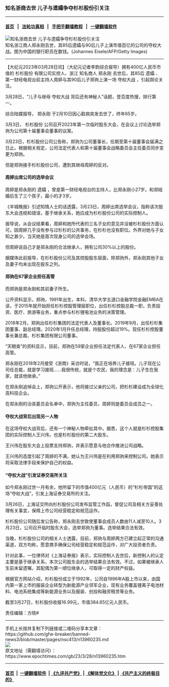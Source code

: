 ### 知名浙商去世 儿子与遗孀争夺杉杉股份引关注
------------------------

#### [首页](https://github.com/gfw-breaker/banned-news3/blob/master/README.md) &nbsp;&nbsp;|&nbsp;&nbsp; [法轮功真相](https://github.com/begood0513/basic/blob/master/README.md)  &nbsp;&nbsp;|&nbsp;&nbsp; [手把手翻墙教程](https://github.com/gfw-breaker/guides/wiki)  &nbsp;&nbsp;|&nbsp;&nbsp; [一键翻墙软件](https://github.com/gfw-breaker/nogfw/blob/master/README.md)  



<div><img alt="知名浙商去世 儿子与遗孀争夺杉杉股份引关注" class="attachment-djy_600_400 size-djy_600_400 wp-post-image" src="https://i.epochtimes.com/assets/uploads/2023/02/id13936629-gettyimages-1013061576-594x594.jpeg"/>
<div class="caption">
 知名浙江商人郑永刚去世，其85后遗孀与90后儿子上演市值百亿的公司的夺权大战。图为中国的银行职员在数钱。(Johannes Eisele/AFP/Getty Images)
</div></div><hr/>


<div><p>
 【大纪元2023年03月28日讯】（大纪元记者李韵综合报导）拥有400亿人民币市值的
 <ok href="https://www.epochtimes.com/gb/tag/%E6%9D%89%E6%9D%89%E8%82%A1%E4%BB%BD.html">
  杉杉股份
 </ok>
 有限公司实控人、浙江
 <ok href="https://www.epochtimes.com/gb/tag/%E7%9F%A5%E5%90%8D%E5%95%86%E4%BA%BA.html">
  知名商人
 </ok>
 <ok href="https://www.epochtimes.com/gb/tag/%E9%83%91%E6%B0%B8%E5%88%9A.html">
  郑永刚
 </ok>
 去世后，其85后
 <ok href="https://www.epochtimes.com/gb/tag/%E9%81%97%E5%AD%80.html">
  遗孀
 </ok>
 、第一财经电视台前主持人周婷与其90后儿子郑驹上演一场
 <ok href="https://www.epochtimes.com/gb/tag/%E5%A4%BA%E6%9D%83%E5%A4%A7%E6%88%98.html">
  夺权大战
 </ok>
 ，引起舆论关注。
</p>
<p>
 3月28日，“儿子与继母
 <ok href="https://www.epochtimes.com/gb/tag/%E5%A4%BA%E6%9D%83%E5%A4%A7%E6%88%98.html">
  夺权大战
 </ok>
 背后还有神秘人”话题，登百度热搜，排行第一。
</p>
<p>
 综合陆媒报导，
 <ok href="https://www.epochtimes.com/gb/tag/%E9%83%91%E6%B0%B8%E5%88%9A.html">
  郑永刚
 </ok>
 于2月10日因心脏病突发去世了，终年65岁。
</p>
<p>
 3月3日，
 <ok href="https://www.epochtimes.com/gb/tag/%E6%9D%89%E6%9D%89%E8%82%A1%E4%BB%BD.html">
  杉杉股份
 </ok>
 公司召开2023年第一次临时股东大会，在会议上讨论选举郑驹为公司第十届董事会董事的议案。
</p>
<p>
 3月23日，杉杉股份公司公告称，郑驹为公司董事长，任期至第十届董事会届满之日止。根据相关规定，公司法定代表人和第十届董事会战略委员会主任委员同步变更为郑驹。
</p>
<p>
 但是郑驹接手杉杉股份公司，遭到其继母周婷的反对。
</p>
<h4>
 周婷出席公司的选举会议
</h4>
<p>
 周婷是郑永刚的
 <ok href="https://www.epochtimes.com/gb/tag/%E9%81%97%E5%AD%80.html">
  遗孀
 </ok>
 ，曾是第一财经电视台的主持人，比郑永刚小27岁。和郑结婚后生了三个孩子，最小的才3岁。
</p>
<p>
 《羊城晚报》引述知情人士的话透露，3月23日，周婷出席选举会议，指称该次股东大会违规和错误，基于继承关系，她应成为杉杉股份公司的实际控制人。
</p>
<p>
 报导说，从会议结果看，周婷和她所代表的三名子女的意见并没被杉杉股份方面认可。因周婷几乎没有参与过杉杉的公共事务，在杉杉也没有职位。外界对她与子女知之甚少。当天她是首次现身公司的选举会场。
</p>
<p>
 但周婷说自己才是郑永刚的合法继承人，拥有公司30%以上的股份。
</p>
<p>
 据媒体此前报导，在杉杉股份公司及其控股股东层面，除郑驹外，郑永刚其他子女及妻子均未出现在股东之列。
</p>
<h4>
 郑驹在67家企业担任高管
</h4>
<p>
 而郑驹是郑永刚和其前妻子所生。
</p>
<p>
 公开资料显示，郑驹，1991年出生，本科，清华大学五道口金融学院金融EMBA在读，于2015年就开始担任杉杉控股管理层职位，出任杉杉控股总裁一职，负责投资、医疗、旅游等业务，重点参与杉杉锂电池业务的决策管理。
</p>
<p>
 2018年2月，郑驹出任杉杉集团的法定代表人及董事长。2019年9月，出任杉杉集团董事、副总经理。2020年1月升任总经理，持股股份超过19%。现任杉杉控股董事长兼总裁、杉杉集团有限公司董事。
</p>
<p>
 “天眼查”的资料显示，目前，郑驹在59家企业担任法定代表人、在67家企业担任高管。
</p>
<p>
 郑永刚在2018年2月接受《浙商》采访时说，“我正在培养儿子接班。儿子现在公司任总裁，就是学习接班……我很传统，就是个农民，我的理念是：儿子生在我家，就该他继承。”
</p>
<p>
 在郑永刚追悼会上，郑驹公开表示，他将接过父亲的公司，把杉杉建设成为全球化高科技企业。
</p>
<p>
 在郑永刚的治丧委员会名单中，郑驹为主任委员，周婷则是委员会成员之一。
</p>
<h4>
 夺权大战背后出现另一人物
</h4>
<p>
 在这场夺权大战背后，还有一个神秘人物牵扯其中。据悉，这个人就是杉杉控股集团的实际控制人王兴伟，也是杉杉股份的第二大股东。
</p>
<p>
 王兴伟在股东大会上投票支持郑驹，并表示愿意与他合作推进公司战略。
</p>
<p>
 王兴伟的态度引起了周婷的不满，她认为王兴伟是在利用郑驹来控制公司。她表示将采取法律手段来保护自己的权益。
</p>
<h4>
 “夺权大战”引发证券交易所关注
</h4>
<p>
 如今郑永刚过世一月有余，他所留下的市值400亿元（人民币）的“杉杉帝国”的这场“夺权大战”，引发上海证券交易所的关注。
</p>
<p>
 3月26日，上海证交所向杉杉股份公司发布监管工作函，督促公司及相关方妥善处理有关事宜，保障上市公司经营稳定和规范运作。
</p>
<p>
 杉杉股份公司随后发公告称，郑永刚去世致使董事会成员人数由11人减至10人。3月23日，公司召开临时股东大会，选举郑驹为董事。选举结果合法有效。
</p>
<p>
 当晚，杉杉股份公司的相关人士透露，目前，郑驹与周婷两方已建立起正常的沟通渠道，双方均称，愿意携手确保公司经营稳定和规范运作，对广大投资者负责。
</p>
<p>
 针对此事，一位律师对《上海证券报》表示，实际控制人去世后，新控制人的认定主要是基于继承关系，本次公司股东会的选举结果合法有效。不过，如果被继承人生前未留遗嘱，其配偶为第一顺位继承人，可取得一定的财产权益。
</p>
<p>
 根据官方网站介绍，杉杉股份成立于1992年，公司自1996年A股上市以来，由国内第一家上市的服装企业转型为新能源产业领军企业，现有业务覆盖锂离子电池材料、电池系统集成等新能源业务以及服装、创投和融资租赁等业务。
</p>
<p>
 截至3月27日，杉杉股份收报16.99元，市值384.65亿元人民币。
</p>
<p>
 责任编辑：方晓#
</p>
</div>
<hr/>
手机上长按并复制下列链接或二维码分享本文章：<br/>
https://github.com/gfw-breaker/banned-news3/blob/master/pages/nsc413/n13960235.md <br/>
<a href='https://github.com/gfw-breaker/banned-news3/blob/master/pages/nsc413/n13960235.md'><img src='https://github.com/gfw-breaker/banned-news3/blob/master/pages/nsc413/n13960235.md.png'/></a> <br/>
原文地址（需翻墙访问）：https://www.epochtimes.com/gb/23/3/28/n13960235.htm


------------------------
#### [首页](https://github.com/gfw-breaker/banned-news3/blob/master/README.md) &nbsp;|&nbsp; [一键翻墙软件](https://github.com/gfw-breaker/nogfw/blob/master/README.md) &nbsp;| [《九评共产党》](https://github.com/gfw-breaker/9ping.md/blob/master/README.md#九评之一评共产党是什么) | [《解体党文化》](https://github.com/gfw-breaker/jtdwh.md/blob/master/README.md) | [《共产主义的终极目的》](https://github.com/gfw-breaker/gczydzjmd.md/blob/master/README.md)


<img src='http://gfw-breaker.win/banned-news3/pages/nsc413/n13960235.md' width='0px' height='0px'/>